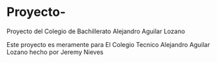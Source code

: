 # Proyecto-
Proyecto del Colegio de Bachillerato Alejandro Aguilar Lozano 

Este proyecto es meramente para El Colegio Tecnico Alejandro Aguilar Lozano hecho por Jeremy Nieves 

